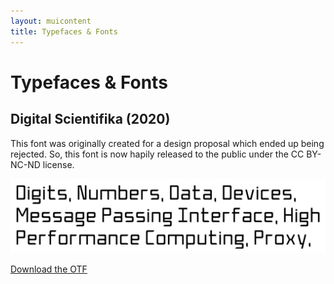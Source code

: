 ```yaml
---
layout: muicontent
title: Typefaces & Fonts
---
```


# Typefaces & Fonts

## Digital Scientifika (2020)
This font was originally created for a design proposal which ended up being rejected.  So, this font is now hapily released to the public under the CC BY-NC-ND license.

![A preview of the aforementioned font, showing words like 'Digits', 'Numbers', 'Data', and 'Devices'.](res/digital_fontpreview.png)

[Download the OTF](res/digital-scientifika.otf)

